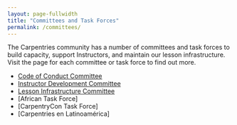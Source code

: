 ```yaml
---
layout: page-fullwidth
title: "Committees and Task Forces"
permalink: /committees/
---
```


The Carpentries community has a number of committees and task forces to build capacity, support Instructors, and maintain our lesson
infrastructure. Visit the page for each committee or task force to find out more.

- [Code of Conduct Committee](https://carpentries.org/coc-ctte/)
- [Instructor Development Committee](https://carpentries.org/inst-dev/)
- [Lesson Infrastructure Committee](https://carpentries.org/lesson-infra.md)
- [African Task Force]
- [CarpentryCon Task Force]
- [Carpentries en Latinoamérica]

